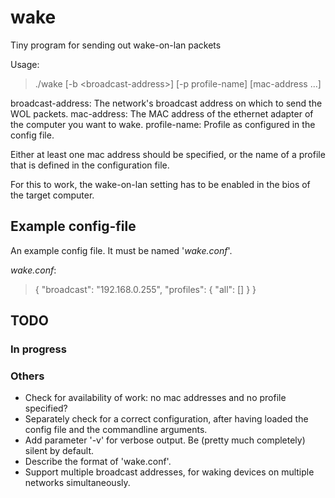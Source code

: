 wake
====

Tiny program for sending out wake-on-lan packets

Usage:
> ./wake \[-b &lt;broadcast-address&gt;\] \[-p profile-name\] \[mac-address ...\]

broadcast-address: The network's broadcast address on which to send the WOL packets.
mac-address: The MAC address of the ethernet adapter of the computer you want to wake.
profile-name: Profile as configured in the config file.

Either at least one mac address should be specified, or the name of a profile that is defined in the configuration file.

For this to work, the wake-on-lan setting has to be enabled in the bios of the target computer.


Example config-file
-------------------
An example config file. It must be named '*wake.conf*'.

*wake.conf*:
> {
> 	"broadcast": "192.168.0.255",
> 	"profiles": {
> 		"all": []
> 	}
> }


TODO
----

### In progress ###

### Others ###
* Check for availability of work: no mac addresses and no profile specified?
* Separately check for a correct configuration, after having loaded the config file and the commandline arguments.
* Add parameter '-v' for verbose output. Be (pretty much completely) silent by default.
* Describe the format of 'wake.conf'.
* Support multiple broadcast addresses, for waking devices on multiple networks simultaneously.
